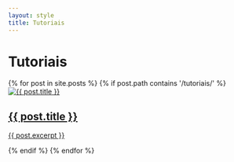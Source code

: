 ```yaml
---
layout: style
title: Tutoriais
---
```


<h1>Tutoriais</h1>
<div class="grid">
  {% for post in site.posts %}
    {% if post.path contains '/tutoriais/' %}
      <div class="card">
        <a href="{{ post.url }}">
          <img src="{{ post.image }}" alt="{{ post.title }}">
          <h2>{{ post.title }}</h2>
          <p>{{ post.excerpt }}</p>
        </a>
      </div>
    {% endif %}
  {% endfor %}
</div>
